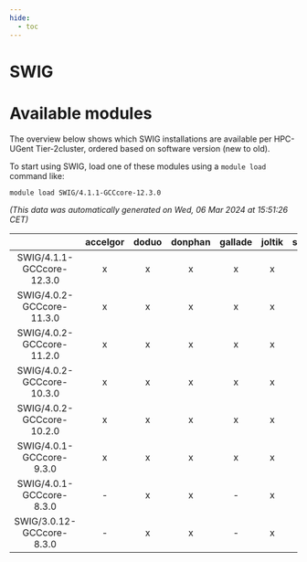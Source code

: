 ```yaml
---
hide:
  - toc
---
```


SWIG
====

# Available modules


The overview below shows which SWIG installations are available per HPC-UGent Tier-2cluster, ordered based on software version (new to old).

To start using SWIG, load one of these modules using a `module load` command like:

```shell
module load SWIG/4.1.1-GCCcore-12.3.0
```

*(This data was automatically generated on Wed, 06 Mar 2024 at 15:51:26 CET)*  

| |accelgor|doduo|donphan|gallade|joltik|skitty|
| :---: | :---: | :---: | :---: | :---: | :---: | :---: |
|SWIG/4.1.1-GCCcore-12.3.0|x|x|x|x|x|x|
|SWIG/4.0.2-GCCcore-11.3.0|x|x|x|x|x|x|
|SWIG/4.0.2-GCCcore-11.2.0|x|x|x|x|x|x|
|SWIG/4.0.2-GCCcore-10.3.0|x|x|x|x|x|x|
|SWIG/4.0.2-GCCcore-10.2.0|x|x|x|x|x|x|
|SWIG/4.0.1-GCCcore-9.3.0|x|x|x|x|x|x|
|SWIG/4.0.1-GCCcore-8.3.0|-|x|x|-|x|x|
|SWIG/3.0.12-GCCcore-8.3.0|-|x|x|-|x|x|
